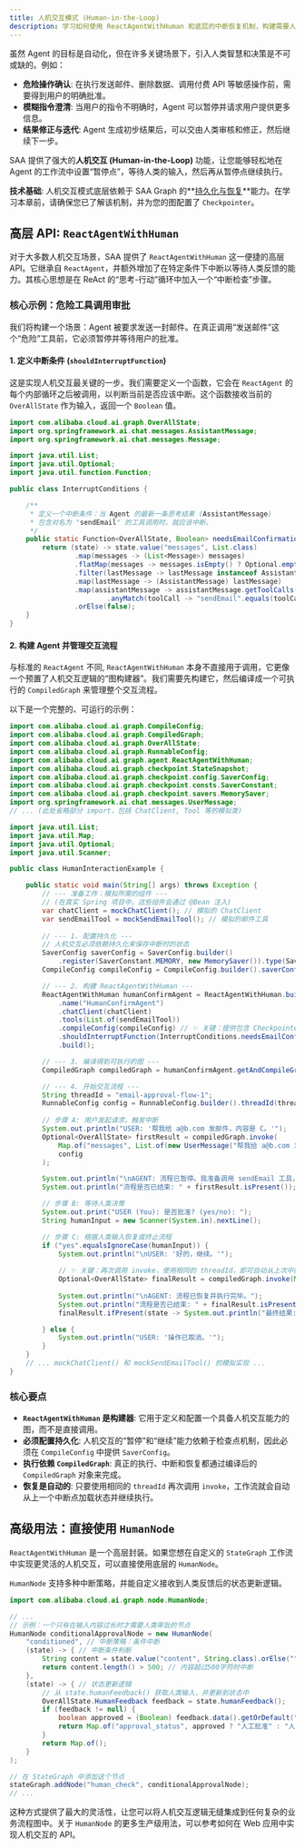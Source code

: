 ```yaml
---
title: 人机交互模式 (Human-in-the-Loop)
description: 学习如何使用 ReactAgentWithHuman 和底层的中断恢复机制，构建需要人类审批、反馈和协作的智能 Agent。
---
```


虽然 Agent 的目标是自动化，但在许多关键场景下，引入人类智慧和决策是不可或缺的。例如：
-   **危险操作确认**: 在执行发送邮件、删除数据、调用付费 API 等敏感操作前，需要得到用户的明确批准。
-   **模糊指令澄清**: 当用户的指令不明确时，Agent 可以暂停并请求用户提供更多信息。
-   **结果修正与迭代**: Agent 生成初步结果后，可以交由人类审核和修正，然后继续下一步。

SAA 提供了强大的**人机交互 (Human-in-the-Loop)** 功能，让您能够轻松地在 Agent 的工作流中设置“暂停点”，等待人类的输入，然后再从暂停点继续执行。

**技术基础**: 人机交互模式底层依赖于 SAA Graph 的**[持久化与恢复](../advanced/persistence)**能力。在学习本章前，请确保您已了解该机制，并为您的图配置了 `Checkpointer`。

## 高层 API: `ReactAgentWithHuman`

对于大多数人机交互场景，SAA 提供了 `ReactAgentWithHuman` 这一便捷的高层 API。它继承自 `ReactAgent`，并额外增加了在特定条件下中断以等待人类反馈的能力。其核心思想是在 ReAct 的“思考-行动”循环中加入一个“中断检查”步骤。

### 核心示例：危险工具调用审批

我们将构建一个场景：Agent 被要求发送一封邮件。在真正调用“发送邮件”这个“危险”工具前，它必须暂停并等待用户的批准。

#### 1. 定义中断条件 (`shouldInterruptFunction`)

这是实现人机交互最关键的一步。我们需要定义一个函数，它会在 `ReactAgent` 的每个内部循环之后被调用，以判断当前是否应该中断。这个函数接收当前的 `OverAllState` 作为输入，返回一个 `Boolean` 值。

```java
import com.alibaba.cloud.ai.graph.OverAllState;
import org.springframework.ai.chat.messages.AssistantMessage;
import org.springframework.ai.chat.messages.Message;

import java.util.List;
import java.util.Optional;
import java.util.function.Function;

public class InterruptConditions {

    /**
     * 定义一个中断条件：当 Agent 的最新一条思考结果 (AssistantMessage)
     * 包含对名为 "sendEmail" 的工具调用时，就应该中断。
     */
    public static Function<OverAllState, Boolean> needsEmailConfirmation() {
        return (state) -> state.value("messages", List.class)
                .map(messages -> (List<Message>) messages)
                .flatMap(messages -> messages.isEmpty() ? Optional.empty() : Optional.of(messages.get(messages.size() - 1)))
                .filter(lastMessage -> lastMessage instanceof AssistantMessage)
                .map(lastMessage -> (AssistantMessage) lastMessage)
                .map(assistantMessage -> assistantMessage.getToolCalls().stream()
                        .anyMatch(toolCall -> "sendEmail".equals(toolCall.getName())))
                .orElse(false);
    }
}
```

#### 2. 构建 Agent 并管理交互流程

与标准的 `ReactAgent` 不同, `ReactAgentWithHuman` 本身不直接用于调用，它更像一个预置了人机交互逻辑的“图构建器”。我们需要先构建它，然后编译成一个可执行的 `CompiledGraph` 来管理整个交互流程。

以下是一个完整的、可运行的示例：

```java
import com.alibaba.cloud.ai.graph.CompileConfig;
import com.alibaba.cloud.ai.graph.CompiledGraph;
import com.alibaba.cloud.ai.graph.OverAllState;
import com.alibaba.cloud.ai.graph.RunnableConfig;
import com.alibaba.cloud.ai.graph.agent.ReactAgentWithHuman;
import com.alibaba.cloud.ai.graph.checkpoint.StateSnapshot;
import com.alibaba.cloud.ai.graph.checkpoint.config.SaverConfig;
import com.alibaba.cloud.ai.graph.checkpoint.consts.SaverConstant;
import com.alibaba.cloud.ai.graph.checkpoint.savers.MemorySaver;
import org.springframework.ai.chat.messages.UserMessage;
// ... (此处省略部分 import，包括 ChatClient, Tool 等的模拟类)

import java.util.List;
import java.util.Map;
import java.util.Optional;
import java.util.Scanner;

public class HumanInteractionExample {

    public static void main(String[] args) throws Exception {
        // --- 准备工作：模拟所需的组件 ---
        // (在真实 Spring 项目中，这些组件会通过 @Bean 注入)
        var chatClient = mockChatClient(); // 模拟的 ChatClient
        var sendEmailTool = mockSendEmailTool(); // 模拟的邮件工具
        
        // --- 1. 配置持久化 ---
        // 人机交互必须依赖持久化来保存中断时的状态
        SaverConfig saverConfig = SaverConfig.builder()
            .register(SaverConstant.MEMORY, new MemorySaver()).type(SaverConstant.MEMORY).build();
        CompileConfig compileConfig = CompileConfig.builder().saverConfig(saverConfig).build();

        // --- 2. 构建 ReactAgentWithHuman ---
        ReactAgentWithHuman humanConfirmAgent = ReactAgentWithHuman.builder()
            .name("HumanConfirmAgent")
            .chatClient(chatClient)
            .tools(List.of(sendEmailTool))
            .compileConfig(compileConfig) // ✨ 关键：提供包含 Checkpointer 的编译配置
            .shouldInterruptFunction(InterruptConditions.needsEmailConfirmation()) // ✨ 关键：设置中断条件
            .build();

        // --- 3. 编译得到可执行的图 ---
        CompiledGraph compiledGraph = humanConfirmAgent.getAndCompileGraph();

        // --- 4. 开始交互流程 ---
        String threadId = "email-approval-flow-1";
        RunnableConfig config = RunnableConfig.builder().threadId(threadId).build();
        
        // 步骤 A: 用户发起请求，触发中断
        System.out.println("USER: '帮我给 a@b.com 发邮件，内容是 C。'");
        Optional<OverAllState> firstResult = compiledGraph.invoke(
            Map.of("messages", List.of(new UserMessage("帮我给 a@b.com 发邮件，内容是 C。"))),
            config
        );

        System.out.println("\nAGENT: 流程已暂停。我准备调用 sendEmail 工具，需要您的批准。");
        System.out.println("流程是否已结束: " + firstResult.isPresent()); // false, 因为中断了

        // 步骤 B: 等待人类决策
        System.out.print("USER (You): 是否批准? (yes/no): ");
        String humanInput = new Scanner(System.in).nextLine();

        // 步骤 C: 根据人类输入恢复或终止流程
        if ("yes".equalsIgnoreCase(humanInput)) {
            System.out.println("\nUSER: '好的，继续。'");
            
            // ✨ 关键：再次调用 invoke，使用相同的 threadId，即可自动从上次中断的位置恢复
            Optional<OverAllState> finalResult = compiledGraph.invoke(Map.of(), config);
            
            System.out.println("\nAGENT: 流程已恢复并执行完毕。");
            System.out.println("流程是否已结束: " + finalResult.isPresent());
            finalResult.ifPresent(state -> System.out.println("最终结果: " + state.value("messages").orElse("")));

        } else {
            System.out.println("USER: '操作已取消。'");
        }
    }
    // ... mockChatClient() 和 mockSendEmailTool() 的模拟实现 ...
}
```

### 核心要点
-   **`ReactAgentWithHuman` 是构建器**: 它用于定义和配置一个具备人机交互能力的图，而不是直接调用。
-   **必须配置持久化**: 人机交互的“暂停”和“继续”能力依赖于检查点机制，因此必须在 `CompileConfig` 中提供 `SaverConfig`。
-   **执行依赖 `CompiledGraph`**: 真正的执行、中断和恢复都通过编译后的 `CompiledGraph` 对象来完成。
-   **恢复是自动的**: 只要使用相同的 `threadId` 再次调用 `invoke`，工作流就会自动从上一个中断点加载状态并继续执行。

## 高级用法：直接使用 `HumanNode`

`ReactAgentWithHuman` 是一个高层封装。如果您想在自定义的 `StateGraph` 工作流中实现更灵活的人机交互，可以直接使用底层的 `HumanNode`。

`HumanNode` 支持多种中断策略，并能自定义接收到人类反馈后的状态更新逻辑。

```java
import com.alibaba.cloud.ai.graph.node.HumanNode;

// ...
// 示例：一个只有在输入内容过长时才需要人类审批的节点
HumanNode conditionalApprovalNode = new HumanNode(
    "conditioned", // 中断策略：条件中断
    (state) -> { // 中断条件判断
        String content = state.value("content", String.class).orElse("");
        return content.length() > 500; // 内容超过500字符时中断
    },
    (state) -> { // 状态更新逻辑
        // 从 state.humanFeedback() 获取人类输入，并更新到状态中
        OverAllState.HumanFeedback feedback = state.humanFeedback();
        if (feedback != null) {
            boolean approved = (Boolean) feedback.data().getOrDefault("approved", false);
            return Map.of("approval_status", approved ? "人工批准" : "人工拒绝");
        }
        return Map.of();
    }
);

// 在 StateGraph 中添加这个节点
stateGraph.addNode("human_check", conditionalApprovalNode);
// ...
```
这种方式提供了最大的灵活性，让您可以将人机交互逻辑无缝集成到任何复杂的业务流程图中。关于 `HumanNode` 的更多生产级用法，可以参考如何在 Web 应用中实现人机交互的 API。
